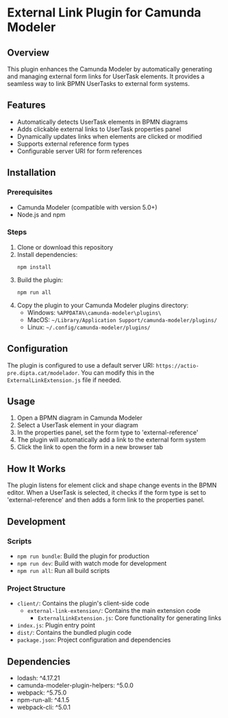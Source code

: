 # External Link Plugin for Camunda Modeler

## Overview

This plugin enhances the Camunda Modeler by automatically generating and managing external form links for UserTask elements. It provides a seamless way to link BPMN UserTasks to external form systems.

## Features

- Automatically detects UserTask elements in BPMN diagrams
- Adds clickable external links to UserTask properties panel
- Dynamically updates links when elements are clicked or modified
- Supports external reference form types
- Configurable server URI for form references

## Installation

### Prerequisites

- Camunda Modeler (compatible with version 5.0+)
- Node.js and npm

### Steps

1. Clone or download this repository
2. Install dependencies:
   ```
   npm install
   ```
3. Build the plugin:
   ```
   npm run all
   ```
4. Copy the plugin to your Camunda Modeler plugins directory:
   - Windows: `%APPDATA%\camunda-modeler\plugins\`
   - MacOS: `~/Library/Application Support/camunda-modeler/plugins/`
   - Linux: `~/.config/camunda-modeler/plugins/`

## Configuration

The plugin is configured to use a default server URI: `https://actio-pre.dipta.cat/modelador`. You can modify this in the `ExternalLinkExtension.js` file if needed.

## Usage

1. Open a BPMN diagram in Camunda Modeler
2. Select a UserTask element in your diagram
3. In the properties panel, set the form type to 'external-reference'
4. The plugin will automatically add a link to the external form system
5. Click the link to open the form in a new browser tab

## How It Works

The plugin listens for element click and shape change events in the BPMN editor. When a UserTask is selected, it checks if the form type is set to 'external-reference' and then adds a form link to the properties panel.

## Development

### Scripts

- `npm run bundle`: Build the plugin for production
- `npm run dev`: Build with watch mode for development
- `npm run all`: Run all build scripts

### Project Structure

- `client/`: Contains the plugin's client-side code
  - `external-link-extension/`: Contains the main extension code
    - `ExternalLinkExtension.js`: Core functionality for generating links
- `index.js`: Plugin entry point
- `dist/`: Contains the bundled plugin code
- `package.json`: Project configuration and dependencies

## Dependencies

- lodash: ^4.17.21
- camunda-modeler-plugin-helpers: ^5.0.0
- webpack: ^5.75.0
- npm-run-all: ^4.1.5
- webpack-cli: ^5.0.1


